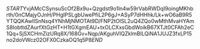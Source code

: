 $START$YvjAMcCSynsuScOf2Bx9u+Qzgdst9o1ln4w59rVabRWDqI9oingMKhbrth/0nCMajyOJnH/PHgIPSLgbUwePfiL2P6gJ+ASyP7dHHhk/Lk+wO6aB9R5YTQQKAwIlSnNsq4YNhMjNMOTAt9D/FNP2tOlSL2uQ4ZQo0wMthMvaHYAmS8lobttdZAurfXtGzHT+H1tGXgmEAU+txOLCXxsGbdWoikB67XTJt0CFAh2eC1Qq+SjSXCHmZizURq8X/168Gv+Nqp/AKguhVIQZklmBILQiNA1JUJZ3fxLP15no2doVWcz02OFX0CzkaOQ1q5P8$END$
